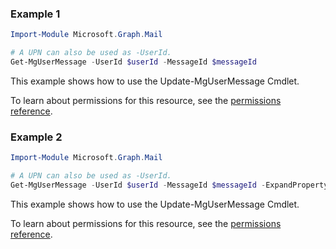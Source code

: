 ### Example 1

```powershellImport-Module Microsoft.Graph.Mail

# A UPN can also be used as -UserId.
Get-MgUserMessage -UserId $userId -MessageId $messageId
```
This example shows how to use the Update-MgUserMessage Cmdlet.
To learn about permissions for this resource, see the [permissions reference](/graph/permissions-reference).

### Example 2

```powershellImport-Module Microsoft.Graph.Mail

# A UPN can also be used as -UserId.
Get-MgUserMessage -UserId $userId -MessageId $messageId -ExpandProperty "microsoft.graph.eventMessage/event"
```
This example shows how to use the Update-MgUserMessage Cmdlet.
To learn about permissions for this resource, see the [permissions reference](/graph/permissions-reference).

